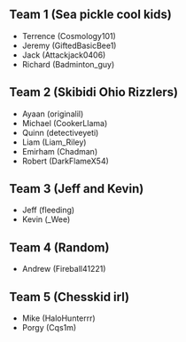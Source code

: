 ## Team 1 (Sea pickle cool kids)
- Terrence (Cosmology101)
- Jeremy (GiftedBasicBee1)
- Jack (Attackjack0406)
- Richard (Badminton_guy)

## Team 2 (Skibidi Ohio Rizzlers)
- Ayaan (originalil)
- Michael (CookerLlama)
- Quinn (detectiveyeti)
- Liam (Liam_Riley)
- Emirham (Chadman)
- Robert (DarkFlameX54)

## Team 3 (Jeff and Kevin)
- Jeff (fleeding)
- Kevin (_Wee)

## Team 4 (Random)
- Andrew (Fireball41221)

## Team 5 (Chesskid irl)
- Mike (HaloHunterrr)
- Porgy (Cqs1m)







